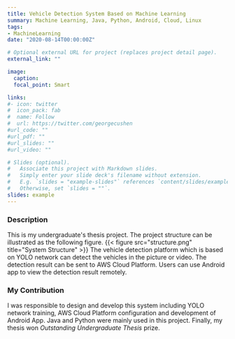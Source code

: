 ```yaml
---
title: Vehicle Detection System Based on Machine Learning 
summary: Machine Learning, Java, Python, Android, Cloud, Linux 
tags:
- MachineLearning
date: "2020-08-14T00:00:00Z"

# Optional external URL for project (replaces project detail page).
external_link: ""

image:
  caption: 
  focal_point: Smart

links:
#- icon: twitter
#  icon_pack: fab
#  name: Follow
#  url: https://twitter.com/georgecushen
#url_code: ""
#url_pdf: ""
#url_slides: ""
#url_video: ""

# Slides (optional).
#   Associate this project with Markdown slides.
#   Simply enter your slide deck's filename without extension.
#   E.g. `slides = "example-slides"` references `content/slides/example-slides.md`.
#   Otherwise, set `slides = ""`.
slides: example
---
```

### Description
This is my undergraduate's thesis project. The project structure can be illustrated as the following figure.
{{< figure src="structure.png" title="System Structure" >}}
The vehicle detection platform which is based on YOLO network can detect the vehicles in the picture or video. The detection result can be sent to AWS Cloud Platform. Users can use Android app to view the detection result remotely.
### My Contribution
I was responsible to design and develop this system including YOLO network training, AWS Cloud Platform configuration and development of Android App. Java and Python were mainly used in this project. Finally, my thesis won _Outstanding Undergraduate Thesis_ prize.
